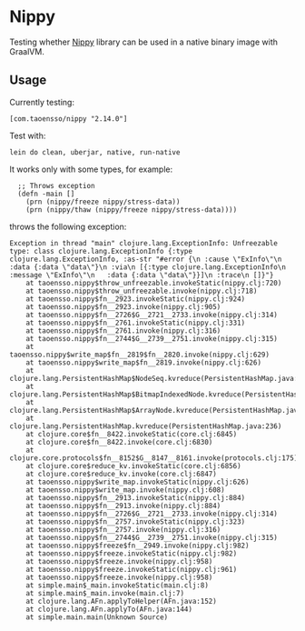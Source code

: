 # Nippy

Testing whether [Nippy](https://github.com/ptaoussanis/nippy) library can be used in a native binary image with GraalVM.

## Usage

Currently testing:

    [com.taoensso/nippy "2.14.0"]

Test with:

    lein do clean, uberjar, native, run-native


It works only with some types, for example:

      ;; Throws exception
      (defn -main []
        (prn (nippy/freeze nippy/stress-data))
        (prn (nippy/thaw (nippy/freeze nippy/stress-data))))


throws the following exception:

    Exception in thread "main" clojure.lang.ExceptionInfo: Unfreezable type: class clojure.lang.ExceptionInfo {:type clojure.lang.ExceptionInfo, :as-str "#error {\n :cause \"ExInfo\"\n :data {:data \"data\"}\n :via\n [{:type clojure.lang.ExceptionInfo\n   :message \"ExInfo\"\n   :data {:data \"data\"}}]\n :trace\n []}"}
        at taoensso.nippy$throw_unfreezable.invokeStatic(nippy.clj:720)
        at taoensso.nippy$throw_unfreezable.invoke(nippy.clj:718)
        at taoensso.nippy$fn__2923.invokeStatic(nippy.clj:924)
        at taoensso.nippy$fn__2923.invoke(nippy.clj:905)
        at taoensso.nippy$fn__2726$G__2721__2733.invoke(nippy.clj:314)
        at taoensso.nippy$fn__2761.invokeStatic(nippy.clj:331)
        at taoensso.nippy$fn__2761.invoke(nippy.clj:316)
        at taoensso.nippy$fn__2744$G__2739__2751.invoke(nippy.clj:315)
        at taoensso.nippy$write_map$fn__2819$fn__2820.invoke(nippy.clj:629)
        at taoensso.nippy$write_map$fn__2819.invoke(nippy.clj:626)
        at clojure.lang.PersistentHashMap$NodeSeq.kvreduce(PersistentHashMap.java:1307)
        at clojure.lang.PersistentHashMap$BitmapIndexedNode.kvreduce(PersistentHashMap.java:802)
        at clojure.lang.PersistentHashMap$ArrayNode.kvreduce(PersistentHashMap.java:466)
        at clojure.lang.PersistentHashMap.kvreduce(PersistentHashMap.java:236)
        at clojure.core$fn__8422.invokeStatic(core.clj:6845)
        at clojure.core$fn__8422.invoke(core.clj:6830)
        at clojure.core.protocols$fn__8152$G__8147__8161.invoke(protocols.clj:175)
        at clojure.core$reduce_kv.invokeStatic(core.clj:6856)
        at clojure.core$reduce_kv.invoke(core.clj:6847)
        at taoensso.nippy$write_map.invokeStatic(nippy.clj:626)
        at taoensso.nippy$write_map.invoke(nippy.clj:608)
        at taoensso.nippy$fn__2913.invokeStatic(nippy.clj:884)
        at taoensso.nippy$fn__2913.invoke(nippy.clj:884)
        at taoensso.nippy$fn__2726$G__2721__2733.invoke(nippy.clj:314)
        at taoensso.nippy$fn__2757.invokeStatic(nippy.clj:323)
        at taoensso.nippy$fn__2757.invoke(nippy.clj:316)
        at taoensso.nippy$fn__2744$G__2739__2751.invoke(nippy.clj:315)
        at taoensso.nippy$freeze$fn__2949.invoke(nippy.clj:982)
        at taoensso.nippy$freeze.invokeStatic(nippy.clj:982)
        at taoensso.nippy$freeze.invoke(nippy.clj:958)
        at taoensso.nippy$freeze.invokeStatic(nippy.clj:961)
        at taoensso.nippy$freeze.invoke(nippy.clj:958)
        at simple.main$_main.invokeStatic(main.clj:8)
        at simple.main$_main.invoke(main.clj:7)
        at clojure.lang.AFn.applyToHelper(AFn.java:152)
        at clojure.lang.AFn.applyTo(AFn.java:144)
        at simple.main.main(Unknown Source)
